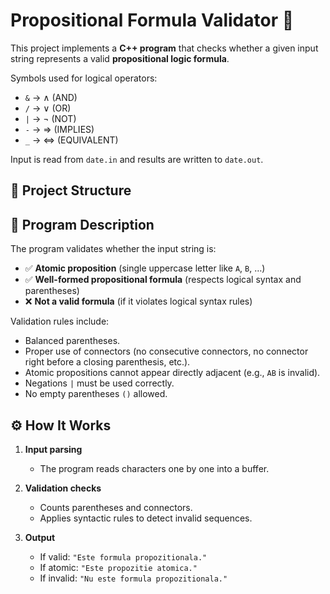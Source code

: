 # Propositional Formula Validator 📘

This project implements a **C++ program** that checks whether a given input string represents a valid **propositional logic formula**.  

Symbols used for logical operators:  
- `&` → ∧ (AND)  
- `/` → ∨ (OR)  
- `|` → ¬ (NOT)  
- `-` → ⇒ (IMPLIES)  
- `_` → ⇔ (EQUIVALENT)  

Input is read from `date.in` and results are written to `date.out`.

## 📁 Project Structure

## 📝 Program Description

The program validates whether the input string is:  
- ✅ **Atomic proposition** (single uppercase letter like `A`, `B`, …)  
- ✅ **Well-formed propositional formula** (respects logical syntax and parentheses)  
- ❌ **Not a valid formula** (if it violates logical syntax rules)

Validation rules include:  
- Balanced parentheses.  
- Proper use of connectors (no consecutive connectors, no connector right before a closing parenthesis, etc.).  
- Atomic propositions cannot appear directly adjacent (e.g., `AB` is invalid).  
- Negations `|` must be used correctly.  
- No empty parentheses `()` allowed.  

## ⚙️ How It Works

1. **Input parsing**  
   - The program reads characters one by one into a buffer.  

2. **Validation checks**  
   - Counts parentheses and connectors.  
   - Applies syntactic rules to detect invalid sequences.  

3. **Output**  
   - If valid: `"Este formula propozitionala."`  
   - If atomic: `"Este propozitie atomica."`  
   - If invalid: `"Nu este formula propozitionala."`  
